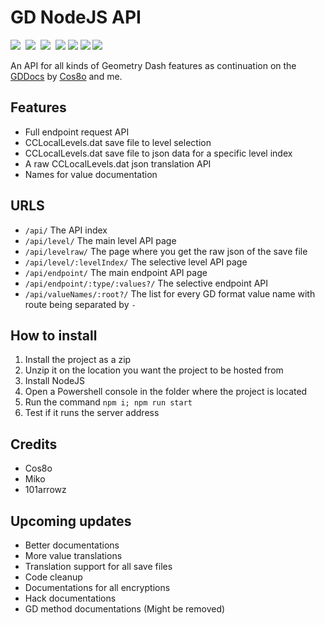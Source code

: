 # GD NodeJS API

[![](https://img.shields.io/badge/License-MIT-yellow.svg)](https://opensource.org/licenses/MIT)‌‌ ‌
[![](https://img.shields.io/badge/Version-0.1.5-brightgreen.svg)](https://github.com/SMJSGaming/GD-NodeJS-API/blob/master/package.json#L3) ‌
![](https://img.shields.io/badge/Progress-18%25-blue.svg) ‌
[![](https://img.shields.io/badge/NPM_Version-6.13.6-e21515.svg?logo=NPM)](https://www.npmjs.com/)‌‌ ‌
[![](https://img.shields.io/badge/Node_Version-13.7.0-026E00.svg?logo=Node.js)](https://nodejs.org/en/)‌‌ ‌
[![](https://img.shields.io/badge/Donations-Paypal-1546A0.svg?logo=PayPal)](https://www.paypal.me/smjsgaming)‌‌ ‌
[![](https://img.shields.io/badge/Discord-Support-7289DA.svg?logo=Discord)](https://discord.gg/RRgWMyt)‌‌ ‌

An API for all kinds of Geometry Dash features as continuation on the [GDDocs](https://github.com/SMJSGaming/GDDocs) by [Cos8o](https://github.com/Cos8o) and me.


## Features

* Full endpoint request API
* CCLocalLevels.dat save file to level selection
* CCLocalLevels.dat save file to json data for a specific level index
* A raw CCLocalLevels.dat json translation API
* Names for value documentation


## URLS

* `/api/` The API index
* `/api/level/` The main level API page
* `/api/levelraw/` The page where you get the raw json of the save file
* `/api/level/:levelIndex/` The selective level API page
* `/api/endpoint/` The main endpoint API page
* `/api/endpoint/:type/:values?/` The selective endpoint API
* `/api/valueNames/:root?/` The list for every GD format value name with route being separated by `-`


## How to install

1. Install the project as a zip
2. Unzip it on the location you want the project to be hosted from
3. Install NodeJS
4. Open a Powershell console in the folder where the project is located
5. Run the command `npm i; npm run start`
6. Test if it runs the server address


## Credits

* Cos8o
* Miko
* 101arrowz


## Upcoming updates

* Better documentations
* More value translations
* Translation support for all save files
* Code cleanup
* Documentations for all encryptions
* Hack documentations
* GD method documentations (Might be removed)

